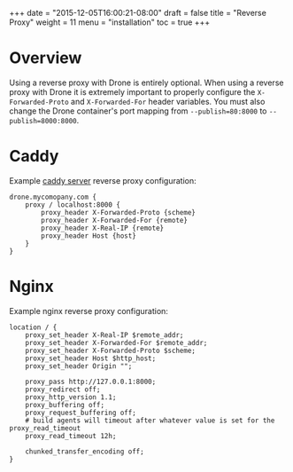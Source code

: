 +++
date = "2015-12-05T16:00:21-08:00"
draft = false
title = "Reverse Proxy"
weight = 11
menu = "installation"
toc = true
+++

# Overview

Using a reverse proxy with Drone is entirely optional. When using a reverse proxy with Drone it is extremely important to properly configure the `X-Forwarded-Proto` and `X-Forwarded-For` header variables. You must also change the Drone container's port mapping from `--publish=80:8000` to `--publish=8000:8000`.

# Caddy

Example [caddy server](https://caddyserver.com/) reverse proxy configuration:

```
drone.mycomopany.com {
    proxy / localhost:8000 {
        proxy_header X-Forwarded-Proto {scheme}
        proxy_header X-Forwarded-For {remote}
        proxy_header X-Real-IP {remote}
        proxy_header Host {host}
    }
}
```

# Nginx

Example nginx reverse proxy configuration:

```
location / {
    proxy_set_header X-Real-IP $remote_addr;
    proxy_set_header X-Forwarded-For $remote_addr;
    proxy_set_header X-Forwarded-Proto $scheme;
    proxy_set_header Host $http_host;
    proxy_set_header Origin "";

    proxy_pass http://127.0.0.1:8000;
    proxy_redirect off;
    proxy_http_version 1.1;
    proxy_buffering off;
    proxy_request_buffering off;
    # build agents will timeout after whatever value is set for the proxy_read_timeout
    proxy_read_timeout 12h;

    chunked_transfer_encoding off;
}
```
